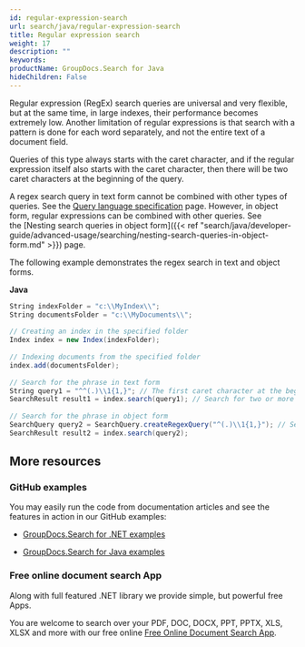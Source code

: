 ```yaml
---
id: regular-expression-search
url: search/java/regular-expression-search
title: Regular expression search
weight: 17
description: ""
keywords: 
productName: GroupDocs.Search for Java
hideChildren: False
---
```

Regular expression (RegEx) search queries are universal and very flexible, but at the same time, in large indexes, their performance becomes extremely low. Another limitation of regular expressions is that search with a pattern is done for each word separately, and not the entire text of a document field.

Queries of this type always starts with the caret character, and if the regular expression itself also starts with the caret character, then there will be two caret characters at the beginning of the query.

A regex search query in text form cannot be combined with other types of queries. See the [Query language specification](Query%2Blanguage%2Bspecification.html) page. However, in object form, regular expressions can be combined with other queries. See the [Nesting search queries in object form]({{< ref "search/java/developer-guide/advanced-usage/searching/nesting-search-queries-in-object-form.md" >}}) page.

The following example demonstrates the regex search in text and object forms.

**Java**

```csharp
String indexFolder = "c:\\MyIndex\\";
String documentsFolder = "c:\\MyDocuments\\";
 
// Creating an index in the specified folder
Index index = new Index(indexFolder);
 
// Indexing documents from the specified folder
index.add(documentsFolder);
 
// Search for the phrase in text form
String query1 = "^^(.)\\1{1,}"; // The first caret character at the beginning indicates that this is a regular expression search query
SearchResult result1 = index.search(query1); // Search for two or more identical characters at the beginning of a word
 
// Search for the phrase in object form
SearchQuery query2 = SearchQuery.createRegexQuery("^(.)\\1{1,}"); // Search for two or more identical characters at the beginning of a word
SearchResult result2 = index.search(query2);
```

## More resources

### GitHub examples

You may easily run the code from documentation articles and see the features in action in our GitHub examples:

*   [GroupDocs.Search for .NET examples](https://github.com/groupdocs-search/GroupDocs.Search-for-.NET)
    
*   [GroupDocs.Search for Java examples](https://github.com/groupdocs-search/GroupDocs.Search-for-Java)
    

### Free online document search App

Along with full featured .NET library we provide simple, but powerful free Apps.

You are welcome to search over your PDF, DOC, DOCX, PPT, PPTX, XLS, XLSX and more with our free online [Free Online Document Search App](https://products.groupdocs.app/search).
